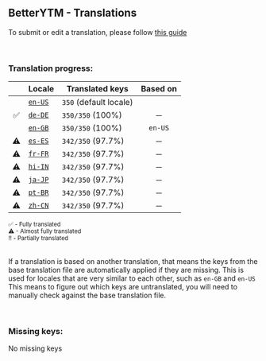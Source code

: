 <!--
  ‼️‼️‼️‼️‼️‼️‼️‼️‼️‼️‼️‼️‼️‼️‼️‼️‼️‼️‼️‼️‼️‼️‼️‼️‼️‼️‼️‼️‼️‼️‼️‼️‼️‼️‼️‼️‼️‼️‼️‼️‼️‼️‼️‼️‼️‼️‼️‼️‼️‼️‼️‼️‼️‼️‼️‼️
  ‼️‼️‼️             THIS IS A GENERATED FILE             ‼️‼️‼️
  ‼️‼️‼️ all changes will be overwritten after next build ‼️‼️‼️
  ‼️‼️‼️ only edit in `src/tools/tr-progress-template.md` ‼️‼️‼️
  ‼️‼️‼️‼️‼️‼️‼️‼️‼️‼️‼️‼️‼️‼️‼️‼️‼️‼️‼️‼️‼️‼️‼️‼️‼️‼️‼️‼️‼️‼️‼️‼️‼️‼️‼️‼️‼️‼️‼️‼️‼️‼️‼️‼️‼️‼️‼️‼️‼️‼️‼️‼️‼️‼️‼️‼️
-->



## BetterYTM - Translations
To submit or edit a translation, please follow [this guide](../../contributing.md#submitting-translations)

<br>

### Translation progress:
| &nbsp; | Locale | Translated keys | Based on |
| :----: | ------ | --------------- | :------: |
|  | [`en-US`](./en-US.json) | `350` (default locale) |  |
| ✅ | [`de-DE`](./de-DE.json) | `350/350` (100%) | ─ |
|  | [`en-GB`](./en-GB.json) | `350/350` (100%) | `en-US` |
| ⚠ | [`es-ES`](./es-ES.json) | `342/350` (97.7%) | ─ |
| ⚠ | [`fr-FR`](./fr-FR.json) | `342/350` (97.7%) | ─ |
| ⚠ | [`hi-IN`](./hi-IN.json) | `342/350` (97.7%) | ─ |
| ⚠ | [`ja-JP`](./ja-JP.json) | `342/350` (97.7%) | ─ |
| ⚠ | [`pt-BR`](./pt-BR.json) | `342/350` (97.7%) | ─ |
| ⚠ | [`zh-CN`](./zh-CN.json) | `342/350` (97.7%) | ─ |

<sub>
✅ - Fully translated
</sub><br>
<sub>
⚠ - Almost fully translated
</sub><br>
<sub>
‼️ - Partially translated
</sub><br>

<br>

If a translation is based on another translation, that means the keys from the base translation file are automatically applied if they are missing. This is used for locales that are very similar to each other, such as `en-GB` and `en-US`  
This means to figure out which keys are untranslated, you will need to manually check against the base translation file.

<br>

### Missing keys:
No missing keys
